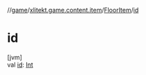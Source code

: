 //[game](../../../index.md)/[xlitekt.game.content.item](../index.md)/[FloorItem](index.md)/[id](id.md)

# id

[jvm]\
val [id](id.md): [Int](https://kotlinlang.org/api/latest/jvm/stdlib/kotlin/-int/index.html)
